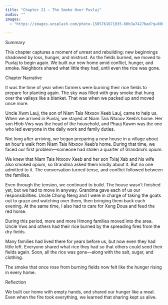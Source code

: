 ```yaml
---
title: "Chapter 21 — The Smoke Over Puvlaj"
audio: ""
images:
  - "https://images.unsplash.com/photo-1505761671935-60b3a7427bad?q=80&w=1600&auto=format&fit=crop"

---
```


Summary

This chapter captures a moment of unrest and rebuilding: new beginnings shadowed by loss, hunger, and mistrust. As the fields burned, we moved to Puvlaj to begin again. We built our new home amid conflict, hunger, and smoke. Neighbors shared what little they had, until even the rice was gone.

Chapter Narrative

It was the time of year when farmers were burning their rice fields to prepare for planting again. The sky was filled with gray smoke that hung over the valleys like a blanket. That was when we packed up and moved once more.

Uncle Xwm Lauj, the son of Niam Tais Ntxoov Xeeb Lauj, came to help us. When we arrived in Puvlaj, we stayed at Niam Tais Ntxoov Xeeb’s home. Her son Hlob Vws was the head of the household, and Phauj Kawm was the one who led everyone in the daily work and family duties.

Not long after arriving, we began preparing a new house in a village about an hour’s walk from Niam Tais Ntxoov Xeeb’s home. During that time, we faced our first problem—someone had stolen a quarter of Grandma’s opium.

We knew that Niam Tais Ntxoov Xeeb and her son Txiaj Xab and his wife also smoked opium, so Grandma asked them kindly about it. But no one admitted to it. The conversation turned tense, and conflict followed between the families.

Even through the tension, we continued to build. The house wasn’t finished yet, but we had to move in anyway. Grandma gave each of us our responsibilities. Uncle Chong Neng and I were in charge of taking the goats out to graze and watching over them, then bringing them back each evening. At the same time, I also had to care for Xeng Doua and feed the red horse.

During this period, more and more Hmong families moved into the area. Uncle Vws and others had their rice burned by the spreading fires from the dry fields.

Many families had lived there for years before us, but now even they had little left. Everyone shared what rice they had so that others could seed their fields again. Soon, all the rice was gone—along with the salt, sugar, and clothing.

The smoke that once rose from burning fields now felt like the hunger rising in every home.

Reflection

We built our home with empty hands,
and shared our hunger like a meal.
Even when the fire took everything,
we learned that sharing kept us alive.